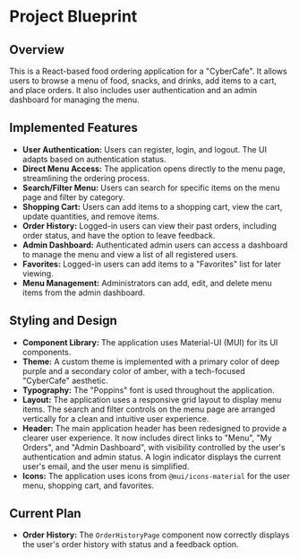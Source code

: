 # Project Blueprint

## Overview

This is a React-based food ordering application for a "CyberCafe". It allows users to browse a menu of food, snacks, and drinks, add items to a cart, and place orders. It also includes user authentication and an admin dashboard for managing the menu.

## Implemented Features

*   **User Authentication:** Users can register, login, and logout. The UI adapts based on authentication status.
*   **Direct Menu Access:** The application opens directly to the menu page, streamlining the ordering process.
*   **Search/Filter Menu:** Users can search for specific items on the menu page and filter by category.
*   **Shopping Cart:** Users can add items to a shopping cart, view the cart, update quantities, and remove items.
*   **Order History:** Logged-in users can view their past orders, including order status, and have the option to leave feedback.
*   **Admin Dashboard:** Authenticated admin users can access a dashboard to manage the menu and view a list of all registered users.
*   **Favorites:** Logged-in users can add items to a "Favorites" list for later viewing.
*   **Menu Management:** Administrators can add, edit, and delete menu items from the admin dashboard.

## Styling and Design

*   **Component Library:** The application uses Material-UI (MUI) for its UI components.
*   **Theme:** A custom theme is implemented with a primary color of deep purple and a secondary color of amber, with a tech-focused "CyberCafe" aesthetic.
*   **Typography:** The "Poppins" font is used throughout the application.
*   **Layout:** The application uses a responsive grid layout to display menu items. The search and filter controls on the menu page are arranged vertically for a clean and intuitive user experience.
*   **Header:** The main application header has been redesigned to provide a clearer user experience. It now includes direct links to "Menu", "My Orders", and "Admin Dashboard", with visibility controlled by the user's authentication and admin status. A login indicator displays the current user's email, and the user menu is simplified.
*   **Icons:** The application uses icons from `@mui/icons-material` for the user menu, shopping cart, and favorites.

## Current Plan

*   **Order History:** The `OrderHistoryPage` component now correctly displays the user's order history with status and a feedback option.
